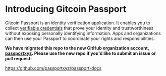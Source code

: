 # Introducing Gitcoin Passport

Gitcoin Passport is an identity verification application. It enables you to collect [verifiable credentials](https://decentralized-id.com/web-standards/w3c/wg/vc/verifiable-credentials/) that prove your identity and trustworthiness without exposing personally identifying information. Apps and organizations can then use your Passport to coordinate your rights and responsibilities.

**We have migrated this repo to the new GitHub organization account, [passportxyz](https://github.com/passportxyz). Please use the new repo if you'd like to submit an issue or pull request:**

https://github.com/passportxyz/passport-docs
